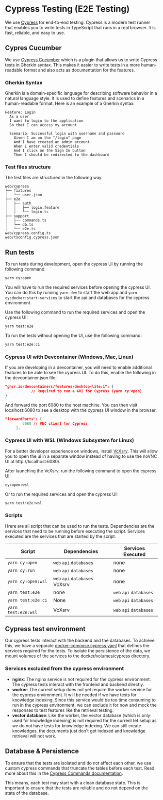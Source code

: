 # Cypress Testing (E2E Testing)
We use [Cypress](https://www.cypress.io/) for end-to-end testing. Cypress is a modern test runner that enables you to write tests in TypeScript that runs in a real browser. It is fast, reliable, and easy to use.

## Cypres Cucumber
We use [Cypress Cucumber](https://github.com/badeball/cypress-cucumber-preprocessor) which is a plugin that allows us to write Cypress tests in Gherkin syntax. This makes it easier to write tests in a more human-readable format and also acts as documentation for the features.

### Gherkin Syntax
Gherkin is a domain-specific language for describing software behavior in a natural language style. It is used to define features and scenarios in a human-readable format. Here is an example of a Gherkin syntax:

```gherkin
Feature: Login
  As a user
  I want to login to the application
  So that I can access my account

  Scenario: Successful login with username and password
    Given I am on the "/login" page
    And I have created an admin account
    When I enter valid credentials
    And I click on the Sign In button
    Then I should be redirected to the dashboard
```

### Test files structure
The test files are structured in the following way:

```
web/cypress
├── fixtures
│   └── user.json
├── e2e
│   ├── auth
│   │   ├── login.feature
│   │   └── login.ts
├── support
│   ├── commands.ts
│   └── db.ts
│   └── e2e.ts
web/cypress.config.ts
web/tsconfig.cypress.json
```

## Run tests
To run tests during development, open the cypress UI by running the following command:

```bash
yarn cy:open
```
You will have to run the required services before opening the cypress UI. You can do this by running `yarn dev` to start the web app and `yarn cy:docker:start-services` to start the api and databases for the cypress environment.

Use the following command to run the required services and open the cypress UI:
```bash
yarn test:e2e
```

To run the tests without opening the UI, use the following command:

```bash
yarn test:e2e:ci
```

### Cypress UI with Devcontainer (Windows, Mac, Linux)
If you are developing in a devcontainer, you will need to enable additional features to be able to see the cypress UI. To do this, enable the following in the devcontainer.json file:

```json
"ghcr.io/devcontainers/features/desktop-lite:1": {
			// Required to run a GUI for Cypress (yarn cy:open)
}
```
And forward the port 6080 to the host machine. You can then visit localhost:6080 to see a desktop with the cypress UI window in the browser.
```json
"forwardPorts": [ 
		6080 // VNC client for Cypress
	 ],
```

### Cypress UI with WSL (Windows Subsystem for Linux)
For a better developer experience on windows, install [VcXsrv](https://sourceforge.net/projects/vcxsrv/). This will allow you to open the ui in a separate window instead of having to use the noVNC UI at http://localhost:6080/.

After launching the VcXsrv, run the following command to open the cypress UI:

```bash
cy:open:wsl
```
Or to run the required services and open the cypress UI:

```bash
yarn test:e2e:wsl
```

### Scripts
Hrere are all script that can be used to run the tests. Dependencies are the services that need to be running before executing the script. Services executed are the services that are started by the script.

| Script              | Dependencies                    | Services Executed       |
|---------------------|---------------------------------|-------------------------|
| `yarn cy:open`      | `web` `api` `databases`         | none                    |
| `yarn cy:run`       | `web` `api` `databases`         | none                    |
| `yarn cy:open:wsl`  | `web` `api` `databases`  VcXsrv | none                    |
| `yarn test:e2e`     | none                            | `web` `api` `databases` |
| `yarn test:e2e:ci`  | None                            | `web` `api` `databases` |
| `yarn test:e2e:wsl` | VcXsrv                          | `web` `api` `databases` |



## Cypress test environment
Our cypress tests interact with the backend and the databases. To achieve this, we have a separate [docker-compose.cypress.yaml](/docker/docker-compose.cypress.yaml) that defines the services required for the tests. To isolate the persistence of the data, we mount volumes of the services to the [docker/volumes/cypress](docker/volumes/cypress) directory.

### Services excluded from the cypress environment
- **nginx**: The nginx service is not required for the cypress environment. The cypress tests interact with the frontend and backend directly.
- **worker**: The current setup does not yet require the worker service for the cypress environment. It will be needed if we have tests for knowledge indexing. Since this service would be too time consuming to run in the cypress environment, we can exclude it for now and mock the responses to test features like the retrieval testing.
- **vector database**: Like the worker, the vector database (which is only used for knowledge indexing) is not required for the current tet setup as we do not have tests for knowledge indexing. We can still create knowledges, the documents just don't get indexed and knowledge retrieval will not work.


## Database & Persistence
To ensure that the tests are isolated and do not affect each other, we use custom cypress commands that truncate the tables before each test. Read more about this in the [Cypress Commands documentation](support/README.md#cypress-commands).

This means, each test may start with a clean database state. This is important to ensure that the tests are reliable and do not depend on the state of the database.